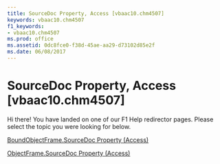 ```yaml
---
title: SourceDoc Property, Access [vbaac10.chm4507]
keywords: vbaac10.chm4507
f1_keywords:
- vbaac10.chm4507
ms.prod: office
ms.assetid: 0dc8fce0-f38d-45ae-aa29-d73102d85e2f
ms.date: 06/08/2017
---
```



# SourceDoc Property, Access [vbaac10.chm4507]

Hi there! You have landed on one of our F1 Help redirector pages. Please select the topic you were looking for below.

[BoundObjectFrame.SourceDoc Property (Access)](http://msdn.microsoft.com/library/5b0e6b68-6528-5a35-e31d-b93d119897cc%28Office.15%29.aspx)

[ObjectFrame.SourceDoc Property (Access)](http://msdn.microsoft.com/library/23a45f7f-b4e2-fc93-6049-c9298e199202%28Office.15%29.aspx)


